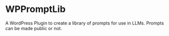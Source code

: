 # WPPromptLib
A WordPress Plugin to create a library of prompts for use in LLMs. Prompts can be made public or not.
